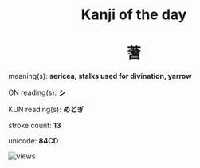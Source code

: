 <h1 align="center">Kanji of the day</h1>
<h1 align="center">蓍</h1>
<p align="left">meaning(s): <b>sericea, stalks used for divination, yarrow</b></p>
<p align="left">ON reading(s): <b>シ</b></p>
<p align="left">KUN reading(s): <b>めどぎ</b></p>
<p align="left">stroke count: <b>13</b></p>
<p align="left">unicode: <b>84CD</b></p>
<p align="left"><img src="https://komarev.com/ghpvc/?username=tristanwagner-kanjioftheday&label=Views&color=0e75b6&style=flat" alt="views"/></p>
